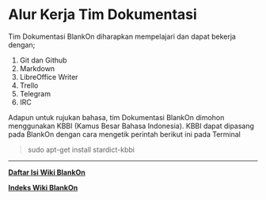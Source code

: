 Alur Kerja Tim Dokumentasi
==========================

Tim Dokumentasi BlankOn diharapkan mempelajari dan dapat bekerja dengan;
  1. Git dan Github
  2. Markdown
  3. LibreOffice Writer
  4. Trello
  5. Telegram
  6. IRC
 
Adapun untuk rujukan bahasa, tim Dokumentasi BlankOn dimohon menggunakan KBBI (Kamus Besar Bahasa Indonesia). KBBI dapat dipasang pada BlankOn dengan cara mengetik perintah berikut ini pada Terminal
  > sudo apt-get install stardict-kbbi



---
[**Daftar Isi Wiki BlankOn**](/wiki/DaftarIsi/index.html)
 
[**Indeks Wiki BlankOn**](/wiki/Indeks.html)



